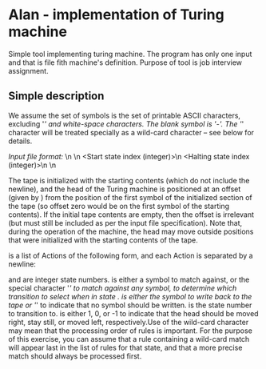 # Alan - implementation of Turing machine

Simple tool implementing turing machine. The program has only one input and that is file fith machine's definition. Purpose of tool is job interview assignment.


## Simple description 
We assume the set of symbols is the set of printable ASCII characters, excluding '*' and white-space characters. The blank symbol is '-'. The '*' character will be treated specially as a wild-card character – see below for details.

*Input file format:*
<Starting contents of tape>\n
<Starting offset of machine head>\n
<Start state index (integer)>\n
<Halting state index (integer)>\n
<Action table>\n

The tape is initialized with the starting contents (which do not include the newline), and the head of the Turing machine is positioned at an offset (given by <Starting offset of machine head>) from the position of the first symbol of the initialized section of the tape (so offset zero would be on the first symbol of the starting contents). If the initial tape contents are empty, then the offset is irrelevant (but must still be included as per the input file specification). Note that, during the operation of the machine, the head may move outside positions that were initialized with the starting contents of the tape. 

<Action table> is a list of Actions of the following form, and each Action is separated by a newline:

<State index> <Read> <Write> <Direction> <New state index>

<State index> and <New state index> are integer state numbers. <Read> is either a symbol to match against, or the special character '*' to match against any symbol, to determine which transition to select when in state <State index>. <Write> is either the symbol to write back to the tape or '*' to indicate that no symbol should be written. <New state index> is the state number to transition to. <Direction> is either 1, 0, or -1 to indicate that the head should be moved right, stay still, or moved left, respectively.Use of the wild-card character may mean that the processing order of rules is important. For the purpose of this exercise, you can assume that a rule containing a wild-card match will appear last in the list of rules for that state, and that a more precise match should always be processed first.